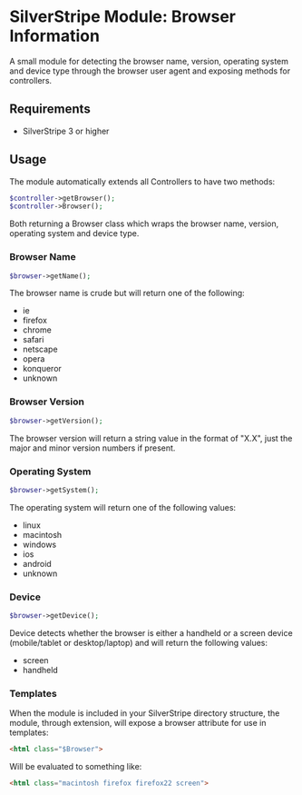 SilverStripe Module: Browser Information
========================================

A small module for detecting the browser name, version, operating system and device type through the
browser user agent and exposing methods for controllers.

## Requirements

* SilverStripe 3 or higher

## Usage

The module automatically extends all Controllers to have two methods:

```php
$controller->getBrowser();
$controller->Browser();
```

Both returning a Browser class which wraps the browser name, version, operating system and device type.

### Browser Name

```php
$browser->getName();
```

The browser name is crude but will return one of the following:

* ie
* firefox
* chrome
* safari
* netscape
* opera
* konqueror
* unknown

### Browser Version

```php
$browser->getVersion();
```

The browser version will return a string value in the format of "X.X", just the major and minor version numbers
if present.

### Operating System

```php
$browser->getSystem();
```

The operating system will return one of the following values:

* linux
* macintosh
* windows
* ios
* android
* unknown

### Device

```php
$browser->getDevice();
```

Device detects whether the browser is either a handheld or a screen device (mobile/tablet or desktop/laptop) and
will return the following values:

* screen
* handheld

### Templates

When the module is included in your SilverStripe directory structure, the module, through extension, will expose
a browser attribute for use in templates:

```html
<html class="$Browser">
```

Will be evaluated to something like:

```html
<html class="macintosh firefox firefox22 screen">
```
